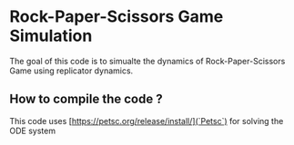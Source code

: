 # Rock-Paper-Scissors Game Simulation 

The goal of this code is to simualte the dynamics of Rock-Paper-Scissors Game using replicator dynamics. 

## How to compile the code ? 

This code uses [https://petsc.org/release/install/](`Petsc`) for solving the ODE system 